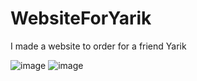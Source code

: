 # WebsiteForYarik
I made a website to order for a friend Yarik

![image](https://user-images.githubusercontent.com/90633453/163682659-3876317a-3229-4545-a7dd-0728dac4fea5.png)
![image](https://user-images.githubusercontent.com/90633453/163682652-924aaafe-1d27-4fb6-a6e1-3d4c184d801e.png)
